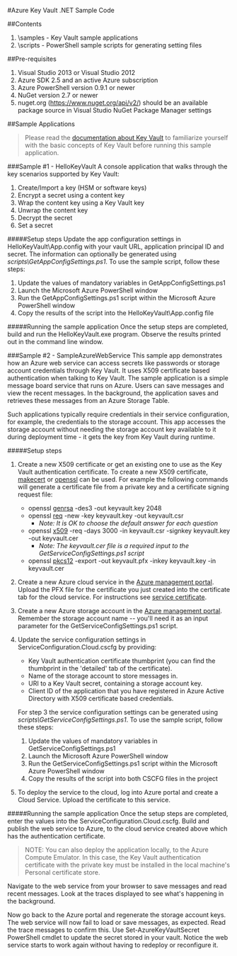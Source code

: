 #Azure Key Vault .NET Sample Code

##Contents
1. \samples - Key Vault sample applications 
1. \scripts - PowerShell sample scripts for generating setting files 

##Pre-requisites
1. Visual Studio 2013 or Visual Studio 2012
2. Azure SDK 2.5 and an active Azure subscription
3. Azure PowerShell version 0.9.1 or newer
4. NuGet version 2.7 or newer
5. nuget.org (https://www.nuget.org/api/v2/) should be an available package source in Visual Studio NuGet Package Manager settings

##Sample Applications
> Please read the [documentation about Key Vault][2] to familiarize yourself with the basic concepts of Key Vault before running this sample application.

###Sample #1 - HelloKeyVault
A console application that walks through the key scenarios supported by Key Vault:

  1. Create/Import a key (HSM or software keys)
  2. Encrypt a secret using a content key
  3. Wrap the content key using a Key Vault key
  4. Unwrap the content key
  5. Decrypt the secret
  6. Set a secret

#####Setup steps
Update the app configuration settings in HelloKeyVault\App.config with your vault URL, application principal ID and secret. The information can optionally be generated using *scripts\GetAppConfigSettings.ps1*. To use the sample script, follow these steps:

 1. Update the values of mandatory variables in GetAppConfigSettings.ps1
 2. Launch the Microsoft Azure PowerShell window
 3. Run the GetAppConfigSettings.ps1 script within the Microsoft Azure PowerShell window
 4. Copy the results of the script into the HelloKeyVault\App.config file

#####Running the sample application
Once the setup steps are completed, build and run the HelloKeyVault.exe program.  Observe the results printed out in the command line window.

###Sample #2 - SampleAzureWebService
This sample app demonstrates how an Azure web service can access secrets like passwords or storage account credentials through Key Vault. It uses X509 certificate based authentication when talking to Key Vault. The sample application is a simple message board service that runs on Azure. Users can save messages and view the recent messages. In the background, the application saves and retrieves these messages from an Azure Storage Table. 

Such applications typically require credentials in their service configuration, for example, the credentials to the storage account. This app accesses the storage account without needing the storage account key available to it during deployment time - it gets the key from Key Vault during runtime.

#####Setup steps
1. Create a new X509 certificate or get an existing one to use as the Key Vault authentication certificate. To create a new X509 certificate, [makecert][8] or [openssl][3] can be used. For example the following commands will generate a certificate file from a private key and a certificate signing request file:
	- openssl [genrsa][4] -des3 -out keyvault.key 2048
	- openssl [req][5] -new -key keyvault.key -out keyvault.csr
		- *Note: It is OK to choose the default answer for each question*
	- openssl [x509][6] -req -days 3000 -in keyvault.csr -signkey keyvault.key -out keyvault.cer
		- *Note:  The keyvault.cer file is a required input to the GetServiceConfigSettings.ps1 script* 
	- openssl [pkcs12][7] -export -out keyvault.pfx -inkey keyvault.key -in keyvault.cer
1. Create a new Azure cloud service in the [Azure management portal][1].  Upload the PFX file for the certificate you just created into the certificate tab for the cloud service. For instructions see [service certificate][9].
1. Create a new Azure storage account in the [Azure management portal][1].  Remember the storage account name -- you'll need it as an input parameter for the GetServiceConfigSettings.ps1 script.
1. Update the service configuration settings in ServiceConfiguration.Cloud.cscfg by providing:
	- Key Vault authentication certificate thumbprint (you can find the thumbprint in the 'detailed' tab of the certificate).
	- Name of the storage account to store messages in.
	- URI to a Key Vault secret, containing a storage account key. 
	- Client ID of the application that you have registered in Azure Active Directory with X509 certificate based credentials.
   
	For step 3 the service configuration settings can be generated using *scripts\GetServiceConfigSettings.ps1*. To use the sample script, follow these steps:

	 1. Update the values of mandatory variables in GetServiceConfigSettings.ps1
	 2. Launch the Microsoft Azure PowerShell window
	 3. Run the GetServiceConfigSettings.ps1 script within the Microsoft Azure PowerShell window
	 4. Copy the results of the script into both CSCFG files in the project

1. To deploy the service to the cloud, log into Azure portal and create a Cloud Service. Upload the certificate to this service.

#####Running the sample application
Once the setup steps are completed, enter the values into the ServiceConfiguration.Cloud.cscfg. Build and publish the web service to Azure, to the cloud service created above which has the authentication certificate.

>NOTE: You can also deploy the application locally, to the Azure Compute Emulator. In this case, the Key Vault authentication certificate with the private key must be installed in the local machine's Personal certificate store.

Navigate to the web service from your browser to save messages and read recent messages. Look at the traces displayed to see what's happening in the background.

Now go back to the Azure portal and regenerate the storage account keys. The web service will now fail to load or save messages, as expected. Read the trace messages to confirm this. Use Set-AzureKeyVaultSecret PowerShell cmdlet to update the secret stored in your vault. Notice the web service starts to work again without having to redeploy or reconfigure it.

[1]: http://manage.windowsazure.com
[2]: http://go.microsoft.com/fwlink/?LinkID=512410 
[3]: http://www.openssl.org/related/binaries.html
[4]: https://www.openssl.org/docs/apps/genrsa.html
[5]: https://www.openssl.org/docs/apps/req.html
[6]: https://www.openssl.org/docs/apps/x509.html
[7]: https://www.openssl.org/docs/apps/pkcs12.html
[8]: http://msdn.microsoft.com/en-us/library/vstudio/bfsktky3(v=vs.100).aspx
[9]: http://msdn.microsoft.com/en-us/library/azure/gg981929.aspx
